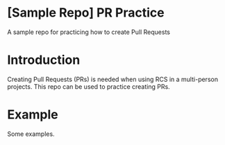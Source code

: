 # [Sample Repo] PR Practice
A sample repo for practicing how to create Pull Requests

# Introduction
Creating Pull Requests (PRs) is needed when using RCS in a multi-person projects. This repo can be used to practice creating PRs.

# Example
Some examples.

